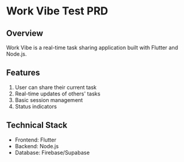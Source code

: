 # Work Vibe Test PRD

## Overview
Work Vibe is a real-time task sharing application built with Flutter and Node.js.

## Features
1. User can share their current task
2. Real-time updates of others' tasks
3. Basic session management
4. Status indicators

## Technical Stack
- Frontend: Flutter
- Backend: Node.js
- Database: Firebase/Supabase 